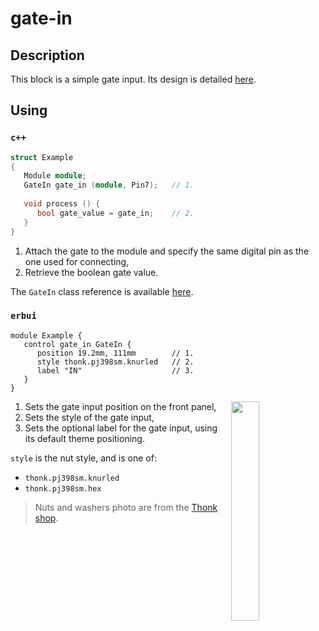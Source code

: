 # gate-in

## Description

This block is a simple gate input.
Its design is detailed [here](./design.md).


## Using

### `c++`

```c++
struct Example
{
   Module module;
   GateIn gate_in (module, Pin7);   // 1.
   
   void process () {
      bool gate_value = gate_in;    // 2.
   }
}
```

1. Attach the gate to the module and specify the same digital pin as the one used for connecting,
2. Retrieve the boolean gate value.

The `GateIn` class reference is available [here](./reference.md).

### `erbui`

```erbui
module Example {
   control gate_in GateIn {
      position 19.2mm, 111mm        // 1.
      style thonk.pj398sm.knurled   // 2.
      label "IN"                    // 3.
   }
}
```

<img align="right" width="30%" src="https://www.thonk.co.uk/wp-content/uploads/2017/02/nutswashers.jpg">

1. Sets the gate input position on the front panel,
2. Sets the style of the gate input,
3. Sets the optional label for the gate input, using its default theme positioning.

`style` is the nut style, and is one of:
- `thonk.pj398sm.knurled`
- `thonk.pj398sm.hex`

> Nuts and washers photo are from the [Thonk shop](https://www.thonk.co.uk/shop/3-5mm-jacks/).
